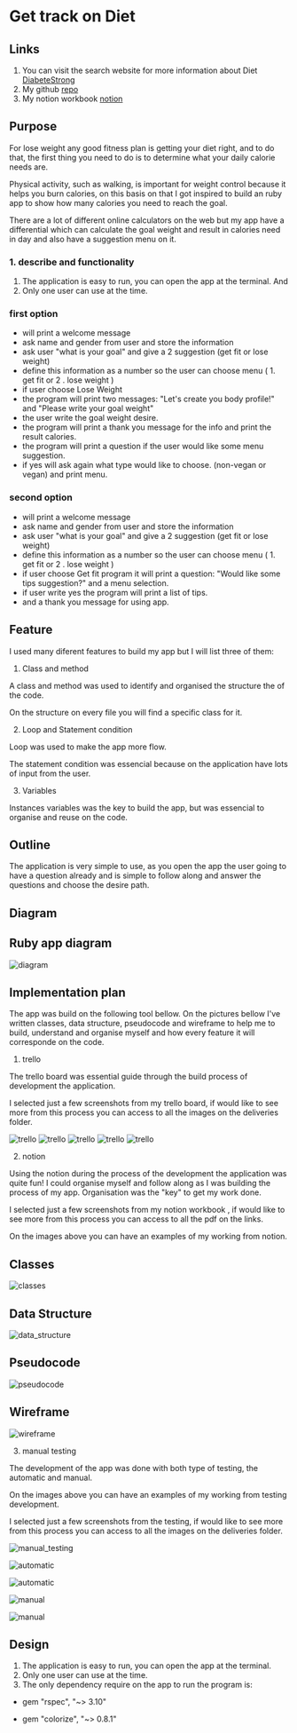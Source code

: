 # Get track on Diet

## Links
1. You can visit the search website for more information about Diet [DiabeteStrong](https://diabetesstrong.com/how-to-find-your-daily-calorie-need/)
1. My github [repo](https://github.com/NatachaBartu/NatachaBartudaCostaPincerno_T1A3)
1. My notion workbook [notion](https://www.notion.so/Ruby-app-Get-track-on-Diet-824ce6deb460403bafb2026b6ff53199)
## Purpose

For lose weight any good fitness plan is getting your diet right, and to do that, the first thing you need to do is to determine what your daily calorie needs are.

Physical activity, such as walking, is important for weight control because it helps you burn calories, on this basis on that I got inspired to build an ruby app to show how many calories you need to reach the goal. 

There are a lot of different online calculators on the web but my app have a differential which can calculate the goal weight and result in calories need in day and also have a suggestion menu on it.

### 1. describe and functionality 

1. The application is easy to run, you can open the app at the terminal. 
And 
1. Only one user can use at the time.


### first option
- will print a welcome message
- ask name and gender from user and store the information
- ask user "what is your goal" and give a 2 suggestion (get fit or lose weight)
- define this information as a number so the user can choose menu ( 1. get fit or 2 . lose weight )
- if user choose Lose Weight 
- the program will print two messages: 
 "Let's create you body profile!" and "Please write your goal weight"
- the user write the goal weight desire.
- the program will print a thank you message for the info and print the result calories.
- the program will print a question if the user would like some menu suggestion.
- if yes will ask again what type would like to choose. (non-vegan or vegan) and print menu.

### second option

- will print a welcome message
- ask name and gender from user and store the information
- ask user "what is your goal" and give a 2 suggestion (get fit or lose weight)
- define this information as a number so the user can choose menu ( 1. get fit or 2 . lose weight )
- if user choose Get fit program it will print a question: "Would like some tips suggestion?" and a menu selection.
- if user write yes  the program will print a  list of tips.
- and a thank you message for using app. 

## Feature

I used many diferent features to build my app but I will list three of them:

1. Class and method 

A class and method was used to identify and organised the structure the of the code.

On the structure on every file you will find a specific class for it. 

2. Loop and Statement condition

Loop was used to make the app more flow. 

The statement condition was essencial because on the application have lots of input from the user.

3. Variables

Instances variables was the key to build the app, but was essencial to organise and reuse on the code.

## Outline 

The application is very simple to use, as you open the app the user going to have a question already and is simple to follow along and answer the questions and choose the desire path.

## Diagram

## Ruby app diagram
![diagram](screenshot_process/notion/notion_png/diagram.png)

## Implementation plan

The app was build on the following tool bellow.
On the pictures bellow I've written classes, data structure, pseudocode and wireframe to help me to build, understand and organise myself and how every feature it will corresponde on the code.

1. trello

The trello board was essential guide through the build process of development the application.

I selected just a few screenshots from my trello board, if would like to see more from this process you can access to all the images on the deliveries folder. 

![trello](screenshot_process/Trello/18:05/ScreenShot_2021-05-18_at_9.53.10am.png)
![trello](screenshot_process/Trello/19:05/ScreenShot_2021-05-19_at_4.38.09pm.png)
![trello](screenshot_process/Trello/20:05/ScreenShot_2021-05-20_at_8.34.20am.png)
![trello](screenshot_process/Trello/21:05/ScreenShot_2021-05-21_at_3.15.54pm.png)
![trello](screenshot_process/Trello/22:05/ScreenShot_2021-05-22_at_3.21.09pm.png)

2. notion

Using the notion during the process of the development the application was quite fun! I could organise myself and follow along as I was building the process of my app. Organisation was the "key" to get my work done. 

I selected just a few screenshots from my notion workbook , if would like to see more from this process you can access to all the pdf on the links. 

On the images above you can have an examples of my working from notion.
## Classes
![classes](screenshot_process/notion/notion_png/classes.png)
## Data Structure
![data_structure](screenshot_process/notion/notion_png/data_structure.png) 
## Pseudocode 
![pseudocode](screenshot_process/notion/notion_png/pseudocode.png)

## Wireframe
![wireframe](screenshot_process/notion/notion_png/wireframe.png)

3. manual testing

The development of the app was done with both type of testing, the automatic and manual.

On the images above you can have an examples of my working from testing development.

I selected just a few screenshots from the testing, if would like to see more from this process you can access to all the images on the deliveries folder. 

![manual_testing](screenshot_process/notion/notion_png/manual_testing.png)

![automatic](screenshot_process/errors_screenshots/20:05/automatic/ScreenShot_2021-05-20_at_1.35.13pm.png)

![automatic](screenshot_process/errors_screenshots/21:05/automatic/ScreenShot_2021-05-21_at_2.27.54pm.png)

![manual](screenshot_process/errors_screenshots/21:05/manual/ScreenShot_2021-05-21_at_1.35.56pm.png)

![manual](screenshot_process/errors_screenshots/21:05/manual/ScreenShot_2021-05-21_at_12.29.57pm.png)

## Design

1. The application is easy to run, you can open the app at the terminal. 
2. Only one user can use at the time.
3. The only dependency require on the app to run the program is: 

- gem "rspec", "~> 3.10"

- gem "colorize", "~> 0.8.1"

